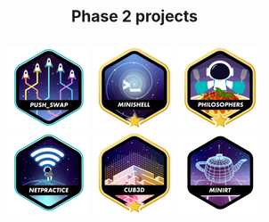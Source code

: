 <div align=center>
	<h1>
		Phase 2 projects
	</h1>
</div>
<br>

<div align=center>
	<a href="https://github.com/andreyvdl/42-push_swap" target="_blank"><img src="./images/push_swape.png" alt="joga pra cá, joga pra lá"></a>
	<a href="https://github.com/andreyvdl/Minishell" target="_blank"><img src="./images/minishellm.png" alt="/dev/null$>"></a>
	<a href="https://github.com/andreyvdl/42-philosophers" target="_blank"><img src="./images/philosophersm.png" alt="So solo che non so niente"></a>
	<a href="https://github.com/andreyvdl/42-NetPractice" target="_blank"><img src="./images/netpracticee.png" alt="157.40.95.145"></a>
	<a href="https://github.com/andreyvdl/42-Cub3D" target="_blank"><img src="./images/cub3dm.png" alt="RIP AND TEAR UNTIL IS DONE"></a>
	<img src="./images/minirtn.png" alt="WOW NICE GRAPHICS">
</div>
